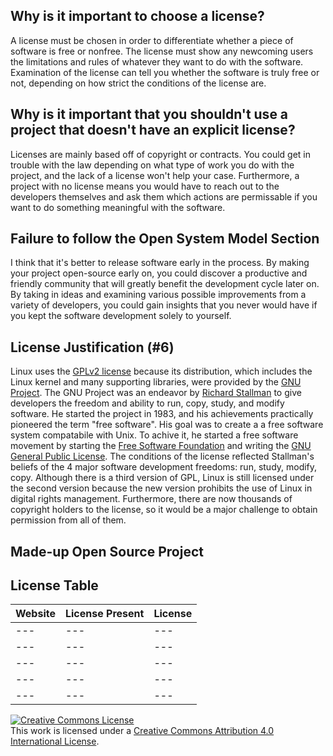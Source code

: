 ## Why is it important to choose a license? 
A license must be chosen in order to differentiate whether a piece of software is free or nonfree. The license must show any newcoming users the limitations and rules of whatever they want to do with the software. Examination of the license can tell you whether the software is truly free or not, depending on how strict the conditions of the license are. 

## Why is it important that you shouldn't use a project that doesn't have an explicit license?
Licenses are mainly based off of copyright or contracts. You could get in trouble with the law depending on what type of work you do with the project, and the lack of a license won't help your case. Furthermore, a project with no license means you would have to reach out to the developers themselves and ask them which actions are permissable if you want to do something meaningful with the software.  

## Failure to follow the Open System Model Section
I think that it's better to release software early in the process. By making your project open-source early on, you could discover a productive and friendly community that will greatly benefit the development cycle later on. By taking in ideas and examining various possible improvements from a variety of developers, you could gain insights that you never would have if you kept the software development solely to yourself. 

## License Justification (#6)
Linux uses the [GPLv2 license](https://en.wikipedia.org/wiki/GNU_General_Public_License#Version_2) because its distribution, which includes the Linux kernel and many supporting libraries, were provided by the [GNU Project](https://en.wikipedia.org/wiki/GNU_Project). The GNU Project was an endeavor by [Richard Stallman](https://en.wikipedia.org/wiki/Richard_Stallman) to give developers the freedom and ability to run, copy, study, and modify software. He started the project in 1983, and his achievements practically pioneered the term "free software". His goal was to create a a free software system compatabile with Unix. To achive it, he started a free software movement by starting the [Free Software Foundation](https://en.wikipedia.org/wiki/Free_Software_Foundation) and writing the [GNU General Public License](https://en.wikipedia.org/wiki/GNU_General_Public_License). The conditions of the license reflected Stallman's beliefs of the 4 major software development freedoms: run, study, modify, copy. Although there is a third version of GPL, Linux is still licensed under the second version because the new version prohibits the use of Linux in digital rights management. Furthermore, there are now thousands of copyright holders to the license, so it would be a major challenge to obtain permission from all of them.

## Made-up Open Source Project 

## License Table 
| Website | License Present | License |
| --- | --- | --- |
| --- | --- | --- |
| --- | --- | --- |
| --- | --- | --- |
| --- | --- | --- |
| --- | --- | --- |

<a rel="license" href="http://creativecommons.org/licenses/by/4.0/"><img alt="Creative Commons License" style="border-width:0" src="https://i.creativecommons.org/l/by/4.0/88x31.png" /></a><br />This work is licensed under a <a rel="license" href="http://creativecommons.org/licenses/by/4.0/">Creative Commons Attribution 4.0 International License</a>.
